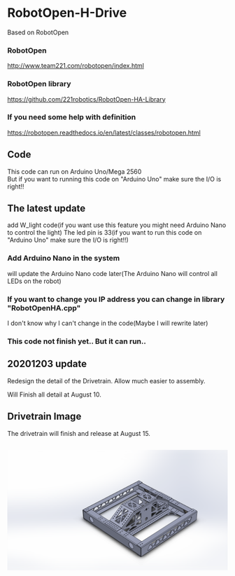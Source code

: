 # RobotOpen-H-Drive
Based on RobotOpen

### RobotOpen 
http://www.team221.com/robotopen/index.html

### RobotOpen library 
https://github.com/221robotics/RobotOpen-HA-Library

### If you need some help with definition 
https://robotopen.readthedocs.io/en/latest/classes/robotopen.html

## Code
This code can run on Arduino Uno/Mega 2560  
But if you want to running this code on "Arduino Uno" make sure the I/O is right!! 

## The latest update
add W_light code(if you want use this feature you might need Arduino Nano to control the light)
The led pin is 33(if you want to run this code on "Arduino Uno" make sure the I/O is right!!)

### Add Arduino Nano in the system
will update the Arduino Nano code later(The Arduino Nano will control all LEDs on the robot)

### If you want to change you IP address you can change in library "RobotOpenHA.cpp"
I don't know why I can't change in the code(Maybe I will rewrite later)

### This code not finish yet.. But it can run.. 



## 20201203 update

Redesign the detail of the Drivetrain. Allow much easier to assembly.

Will Finish all detail at August 10.



## Drivetrain Image

The drivetrain will finish and release at August 15. 

## ![Drivetrain](Drivetrain/H-Drive_1.PNG)